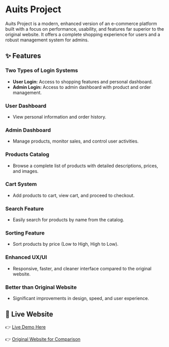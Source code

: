 # Auits Project

Auits Project is a modern, enhanced version of an e-commerce platform built with a focus on performance, usability, and features far superior to the original website. It offers a complete shopping experience for users and a robust management system for admins.

## ✨ Features

### Two Types of Login Systems
- **User Login:** Access to shopping features and personal dashboard.
- **Admin Login:** Access to admin dashboard with product and order management.

### User Dashboard
- View personal information and order history.

### Admin Dashboard
- Manage products, monitor sales, and control user activities.

### Products Catalog
- Browse a complete list of products with detailed descriptions, prices, and images.

### Cart System
- Add products to cart, view cart, and proceed to checkout.

### Search Feature
- Easily search for products by name from the catalog.

### Sorting Feature
- Sort products by price (Low to High, High to Low).

### Enhanced UX/UI
- Responsive, faster, and cleaner interface compared to the original website.

### Better than Original Website
- Significant improvements in design, speed, and user experience.

## 🔗 Live Website
👉 [Live Demo Here](https://auits-manushwi.netlify.app/)

👉 [Original Website for Comparison](https://www.auitspl.com/)
